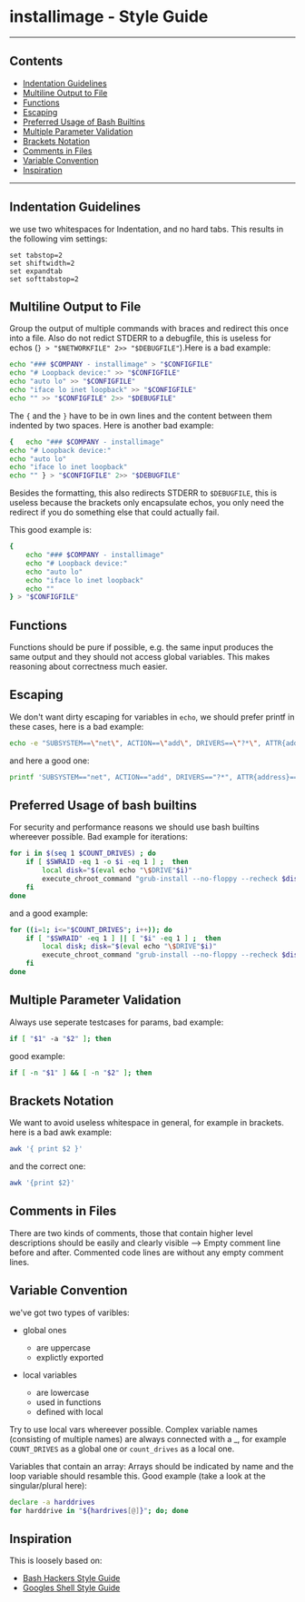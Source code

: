 # installimage - Style Guide

---

## Contents
+ [Indentation Guidelines](#indentation-guidelines)
+ [Multiline Output to File](#multiline-output-to-file)
+ [Functions](#functions)
+ [Escaping](#escaping)
+ [Preferred Usage of Bash Builtins](#preferred-usage-of-bash-builtins)
+ [Multiple Parameter Validation](#multiple-parameter-validation)
+ [Brackets Notation](#brackets-notation)
+ [Comments in Files](#comments-in-files)
+ [Variable Convention](#variable-convention)
+ [Inspiration](#inspiration)

---

## Indentation Guidelines
we use two whitespaces for Indentation, and no hard tabs. This results in the following vim settings:
```
set tabstop=2
set shiftwidth=2
set expandtab
set softtabstop=2
```

## Multiline Output to File
Group the output of multiple commands with braces and redirect this once into a file. Also do not redict STDERR to a debugfile, this is useless for echos (`} > "$NETWORKFILE" 2>> "$DEBUGFILE"`).Here is a bad example:
```bash
echo "### $COMPANY - installimage" > "$CONFIGFILE"
echo "# Loopback device:" >> "$CONFIGFILE"
echo "auto lo" >> "$CONFIGFILE"
echo "iface lo inet loopback" >> "$CONFIGFILE"
echo "" >> "$CONFIGFILE" 2>> "$DEBUGFILE"
```

The `{` and the `}` have to be in own lines and the content between them indented by two spaces. Here is another bad example:
```bash
{	echo "### $COMPANY - installimage"
echo "# Loopback device:"
echo "auto lo"
echo "iface lo inet loopback"
echo "" } > "$CONFIGFILE" 2>> "$DEBUGFILE"
```

Besides the formatting, this also redirects STDERR to `$DEBUGFILE`, this is useless because the brackets only encapsulate echos, you only need the redirect if you do something else that could actually fail.

This good example is:
```bash
{
	echo "### $COMPANY - installimage"
	echo "# Loopback device:"
	echo "auto lo"
	echo "iface lo inet loopback"
	echo ""
} > "$CONFIGFILE"
```

## Functions
Functions should be pure if possible, e.g. the same input produces the same output and they should not access global variables.
This makes reasoning about correctness much easier.

## Escaping
We don't want dirty escaping for variables in `echo`, we should prefer printf in these cases, here is a bad example:
```bash
echo -e "SUBSYSTEM==\"net\", ACTION==\"add\", DRIVERS==\"?*\", ATTR{address}==\"$2\", ATTR{dev_id}==\"0x0\", ATTR{type}==\"1\", KERNEL==\"eth*\", NAME=\"$1\"" >> $UDEVFILE
```

and here a good one:
```bash
printf 'SUBSYSTEM=="net", ACTION=="add", DRIVERS=="?*", ATTR{address}=="%s", ATTR{dev_id}=="0x0", ATTR{type}=="1", KERNEL=="eth*", NAME="%s"\n' "$2" "$1" >> "$UDEVFILE"
```

## Preferred Usage of bash builtins
For security and performance reasons we should use bash builtins whereever possible. Bad example for iterations:
```bash
for i in $(seq 1 $COUNT_DRIVES) ; do
	if [ $SWRAID -eq 1 -o $i -eq 1 ] ;  then
		local disk="$(eval echo "\$DRIVE"$i)"
		execute_chroot_command "grub-install --no-floppy --recheck $disk 2>&1"
	fi
done
```

and a good example:
```bash
for ((i=1; i<="$COUNT_DRIVES"; i++)); do
	if [ "$SWRAID" -eq 1 ] || [ "$i" -eq 1 ] ;  then
		local disk; disk="$(eval echo "\$DRIVE"$i)"
		execute_chroot_command "grub-install --no-floppy --recheck $disk 2>&1"
	fi
done
```

## Multiple Parameter Validation
Always use seperate testcases for params, bad example:
```bash
if [ "$1" -a "$2" ]; then
```

good example:
```bash
if [ -n "$1" ] && [ -n "$2" ]; then
```

## Brackets Notation
We want to avoid useless whitespace in general, for example in brackets. here is a bad awk example:
```bash
awk '{ print $2 }'
```

and the correct one:
```bash
awk '{print $2}'
```

## Comments in Files
There are two kinds of comments, those that contain higher level descriptions should be easily and clearly visible --> Empty comment line before and after. Commented code lines are without any empty comment lines.

## Variable Convention
we've got two types of varibles:
* global ones
    * are uppercase
    * explictly exported

* local variables
    * are lowercase
    * used in functions
    * defined with local

Try to use local vars whereever possible. Complex variable names (consisting of multiple names) are always connected with a _, for example `COUNT_DRIVES` as a global one or `count_drives` as a local one.

Variables that contain an array:
Arrays should be indicated by name and the loop variable should resamble this. Good example (take a look at the singular/plural here):
```bash
declare -a harddrives
for harddrive in "${hardrives[@]}"; do; done
```

## Inspiration
This is loosely based on:
+ [Bash Hackers Style Guide](http://wiki.bash-hackers.org/scripting/style)
+ [Googles Shell Style Guide](https://google.github.io/styleguide/shell.xml)
